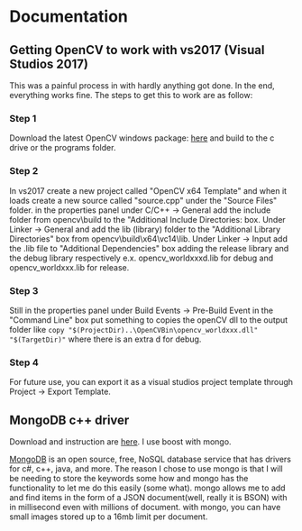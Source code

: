 
# Documentation

## Getting OpenCV to work with vs2017 (Visual Studios 2017)
This was a painful process in with hardly anything got done. In the end, everything works fine. The steps to get this to work are as follow:

### Step 1
Download the latest OpenCV windows package: [here](http://opencv.org/releases.html) and build to the c drive or the programs folder.

### Step 2
In vs2017 create a new project called "OpenCV x64 Template" and when it loads create a new source called "source.cpp" under the "Source Files" folder. in the properties panel under C/C++ -> General add the include folder from opencv\build to the "Additional Include Directories: box.
Under Linker -> General and add the lib (library) folder to the "Additional Library Directories" box from opencv\build\x64\vc14\lib.
Under Linker -> Input add the .lib file to "Additional Dependencies" box adding the release library and the debug library respectively e.x. opencv_worldxxxd.lib for debug and opencv_worldxxx.lib for release.

### Step 3
Still in the properties panel under Build Events -> Pre-Build Event in the "Command Line" box put something to copies the openCV dll to the output folder like ```copy "$(ProjectDir)..\OpenCVBin\opencv_worldxxx.dll" "$(TargetDir)"``` where there is an extra d for debug.

### Step 4
For future use, you can export it as a visual studios project template through Project -> Export Template.

## MongoDB c++ driver
Download and instruction are [here](http://mongodb.github.io/mongo-cxx-driver/mongocxx-v3/installation/). I use boost with mongo.

[MongoDB](https://www.mongodb.com/) is an open source, free, NoSQL database service that has drivers for c#, c++, java, and more. The reason I chose to use mongo is that I will be needing to store the keywords some how and mongo has the functionality to let me do this easily (some what). mongo allows me to add and find items in the form of a JSON document(well, really it is BSON) with in millisecond even with millions of document. with mongo, you can have small images stored up to a 16mb limit per document.

